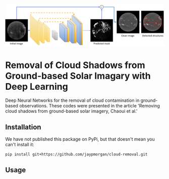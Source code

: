 <p align="center"><img src="./images/overview.png" width="700px"></p>

# Removal of Cloud Shadows from Ground-based Solar Imagary with Deep Learning

Deep Neural Networks for the removal of cloud contamination in
ground-based observations. These codes were presented in the article
'Removing cloud shadows from ground-based solar imagery, Chaoui et
al.'

## Installation

We have not published this package on PyPi, but that doesn't mean you
can't install it:

```bash
pip install git+https://github.com/jaypmorgan/cloud-removal.git
```

## Usage

